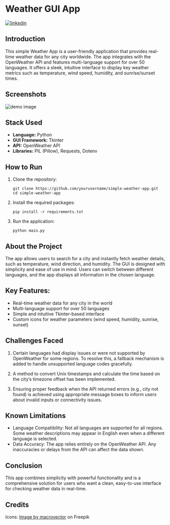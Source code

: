 # Weather GUI App

<p>
  <a href="https://www.linkedin.com/in/yashag1" rel="follow opentowork">
    <img src="https://img.shields.io/badge/LinkedIn-0077B5?style=for-the-badge&logo=linkedin&logoColor=white" alt="linkedin">
  </a>
</p>

## Introduction
This simple Weather App is a user-friendly application that provides real-time weather data for any city worldwide. The app integrates with the OpenWeather API and features multi-language support for over 50 languages. It offers a sleek, intuitive interface to display key weather metrics such as temperature, wind speed, humidity, and sunrise/sunset times.

## Screenshots
![demo image](https://github.com/user-attachments/assets/2e3547dd-8801-47c6-a6bc-dc55d48e4602)

## Stack Used
- **Language:** Python
- **GUI Framework:** Tkinter
- **API:** OpenWeather API
- **Libraries:** PIL (Pillow), Requests, Dotenv

## How to Run
1. Clone the repository:
   ```
   git clone https://github.com/yourusername/simple-weather-app.git
   cd simple-weather-app
2. Install the required packages:
   ```
   pip install -r requirements.txt
3. Run the application:
   ```
   python main.py
## About the Project
The app allows users to search for a city and instantly fetch weather details, such as temperature, wind direction, and humidity. The GUI is designed with simplicity and ease of use in mind. Users can switch between different languages, and the app displays all information in the chosen language.

## Key Features:
- Real-time weather data for any city in the world
- Multi-language support for over 50 languages
- Simple and intuitive Tkinter-based interface
- Custom icons for weather parameters (wind speed, humidity, sunrise, sunset)

## Challenges Faced
1. Certain languages had display issues or were not supported by OpenWeather for some regions. To resolve this, a fallback mechanism is added to handle unsupported language codes gracefully.

2. A method to convert Unix timestamps and calculate the time based on the city’s timezone offset has been implemented.

3. Ensuring proper feedback when the API returned errors (e.g., city not found) is achieved using appropriate message boxes to inform users about invalid inputs or connectivity issues.

## Known Limitations
- Language Compatibility: Not all languages are supported for all regions. Some weather descriptions may appear in English even when a different language is selected.
- Data Accuracy: The app relies entirely on the OpenWeather API. Any inaccuracies or delays from the API can affect the data shown.

## Conclusion
This app combines simplicity with powerful functionality and is a comprehensive solution for users who want a clean, easy-to-use interface for checking weather data in real-time.

## Credits
Icons: <a href="https://www.freepik.com/free-vector/weather-polygonal-icons_3948953.htm#query=weather%20icons%20set&position=2&from_view=keyword&track=ais_hybrid&uuid=4df00539-1723-4082-9948-cdad37d05661">Image by macrovector</a> on Freepik
